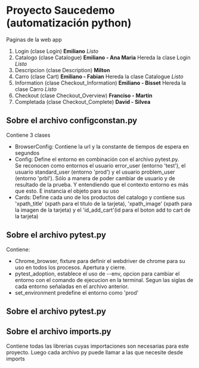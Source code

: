 # Proyecto Saucedemo (automatización python)
Paginas de la web app
1. Login (clase Login) **Emiliano** *Listo*
2. Catalogo (clase Catalogue) **Emiliano - Ana Maria** Hereda la clase Login *Listo*
3. Descripcion (clase Description) **Milton**   
4. Carro (clase Cart) **Emiliano - Fabian** Hereda la clase Catalogue *Listo*
5. Information (clase Checkout_Information) **Emiliano - Bisset** Hereda la clase Carro *Listo* 
6. Checkout (clase Checkout_Overview)  **Franciso - Martin**
7. Completada (clase Checkout_Complete) **David - Silvea**

## Sobre el archivo configconstan.py
Contiene 3 clases 
* BrowserConfig:
    Contiene la url y la constante de tiempos de espera en segundos 
* Config:
    Define el entorno en combinación con el archivo pytest.py.  
    Se reconocen como entornos el usuario error_user (entorno 'test'), el usuario standard_user (entorno 'prod') y el usuario problem_user (entorno 'prbl'). Sólo a manera de poder cambiar de usuario y de resultado de la prueba. Y entendiendo que el contexto entorno es más que esto. E instancia el objeto para su uso
* Cards:
    Define cada uno de los productos del catalogo y contiene sus 'xpath_title' (xpath para el titulo de la tarjeta),
            'xpath_image' (xpath para la imagen de la tarjeta) y el 'id_add_cart'(id para el boton add to cart de la tarjeta)

## Sobre el archivo pytest.py
Contiene:
* Chrome_browser, fixture para definir el webdriver de chrome para su uso en todos los procesos. Apertura y cierre. 
* pytest_adoption, establece el uso de --env, opcion para cambiar el entorno con el comando de ejecucion en la terminal. Segun las siglas de cada entorno señaladas en el archivo anterior.
* set_environment predefine el  entorno como 'prod'

## Sobre el archivo pytest.py

## Sobre el archivo imports.py
Contiene todas las librerias cuyas importaciones son necesarias para este proyecto. Luego cada archivo py puede llamar a las que necesite desde imports



